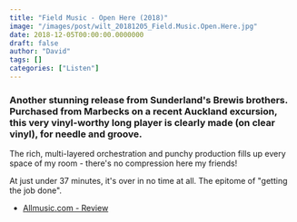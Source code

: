 ```yaml
---
title: "Field Music - Open Here (2018)"
image: "/images/post/wilt_20181205_Field.Music.Open.Here.jpg"
date: 2018-12-05T00:00:00.0000000
draft: false
author: "David"
tags: []
categories: ["Listen"]
---
```

### Another stunning release from Sunderland's Brewis brothers. Purchased from Marbecks on a recent Auckland excursion, this very vinyl-worthy long player is clearly made (on clear vinyl), for needle and groove.

 The rich, multi-layered orchestration and punchy production fills up every space of my room - there's no compression here my friends!

 At just under 37 minutes, it's over in no time at all. The epitome of "getting the job done". 

-  [Allmusic.com - Review](https://www.allmusic.com/album/open-here-mw0003125630)
